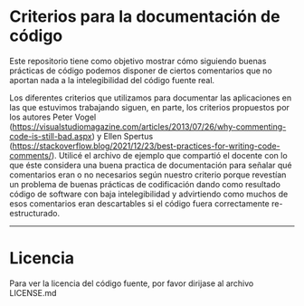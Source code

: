 # Criterios para la documentación de código

Este repositorio tiene como objetivo mostrar cómo siguiendo buenas prácticas de código
podemos disponer de ciertos comentarios que no aportan nada a la intelegibilidad del
código fuente real.

Los diferentes criterios que utilizamos para documentar las aplicaciones en las que
estuvimos trabajando siguen, en parte, los criterios propuestos por los autores Peter
Vogel (https://visualstudiomagazine.com/articles/2013/07/26/why-commenting-code-is-still-bad.aspx)
y Ellen Spertus (https://stackoverflow.blog/2021/12/23/best-practices-for-writing-code-comments/). 
Utilicé el archivo de ejemplo que compartió el docente con lo que éste considera una buena practica
de documentación para señalar qué comentarios eran o no necesarios según nuestro criterio porque
revestían un problema de buenas prácticas de codificación dando como resultado código de software
con baja intelegibilidad y advirtiendo como muchos de esos comentarios eran descartables si el
código fuera correctamente re-estructurado. 

---

# Licencia

Para ver la licencia del código fuente, por favor dirijase al archivo LICENSE.md
